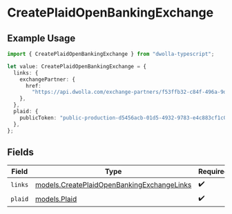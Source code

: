 # CreatePlaidOpenBankingExchange

## Example Usage

```typescript
import { CreatePlaidOpenBankingExchange } from "dwolla-typescript";

let value: CreatePlaidOpenBankingExchange = {
  links: {
    exchangePartner: {
      href:
        "https://api.dwolla.com/exchange-partners/f53ffb32-c84f-496a-9d9d-acd100d396ef",
    },
  },
  plaid: {
    publicToken: "public-production-d5456acb-01d5-4932-9783-e4c883cf1c0c",
  },
};
```

## Fields

| Field                                                                                          | Type                                                                                           | Required                                                                                       | Description                                                                                    |
| ---------------------------------------------------------------------------------------------- | ---------------------------------------------------------------------------------------------- | ---------------------------------------------------------------------------------------------- | ---------------------------------------------------------------------------------------------- |
| `links`                                                                                        | [models.CreatePlaidOpenBankingExchangeLinks](../models/createplaidopenbankingexchangelinks.md) | :heavy_check_mark:                                                                             | N/A                                                                                            |
| `plaid`                                                                                        | [models.Plaid](../models/plaid.md)                                                             | :heavy_check_mark:                                                                             | N/A                                                                                            |